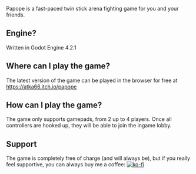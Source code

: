Papope is a fast-paced twin stick arena fighting game for you and your friends.
## Engine?
Written in Godot Engine 4.2.1
## Where can I play the game?
The latest version of the game can be played in the browser for free at https://atka66.itch.io/papope
## How can I play the game?
The game only supports gamepads, from 2 up to 4 players. Once all controllers are hooked up, they will be able to join the ingame lobby.
## Support
The game is completely free of charge (and will always be), but if you really feel supportive, you can always buy me a coffee:
[![ko-fi](https://ko-fi.com/img/githubbutton_sm.svg)](https://ko-fi.com/G2G31H1IJ)
